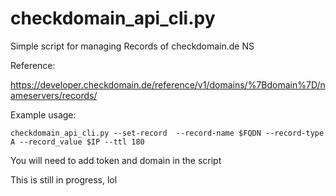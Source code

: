 # checkdomain_api_cli.py

Simple script for managing  Records of checkdomain.de NS

Reference:

https://developer.checkdomain.de/reference/v1/domains/%7Bdomain%7D/nameservers/records/

Example usage:

`checkdomain_api_cli.py --set-record  --record-name $FQDN --record-type A --record_value $IP --ttl 180`


You will need to add token and domain in the script


This is still in progress, lol
